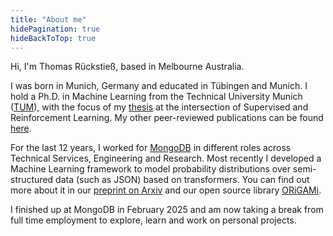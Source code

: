 ```yaml
---
title: "About me"
hidePagination: true
hideBackToTop: true
---
```

Hi, I'm Thomas Rückstieß, based in Melbourne Australia.

I was born in Munich, Germany and educated in Tübingen and Munich. I hold a Ph.D. in Machine Learning from the Technical University Munich ([TUM][tum]), with the focus of my [thesis][thesis] at the intersection of Supervised and Reinforcement Learning. My other peer-reviewed publications can be found [here][publications].

For the last 12 years, I worked for [MongoDB][mongodb] in different roles across Technical Services, Engineering and Research. Most recently I developed a Machine Learning framework to model probability distributions over semi-structured data (such as JSON) based on transformers. You can find out more about it in our [preprint on Arxiv][paper] and our open source library [ORiGAMi][origami]. 

I finished up at MongoDB in February 2025 and am now taking a break from full time employment to explore, learn and work on personal projects. 

[tum]: https://www.tum.de
[thesis]: https://mediatum.ub.tum.de/doc/1174677/1174677.pdf
[publications]: https://scholar.google.com/citations?hl=en&user=dRIgADIAAAAJ
[mongodb]: https://www.mongodb.com/home
[paper]: https://arxiv.org/abs/2412.17348
[origami]: https://github.com/mongodb-labs/origami